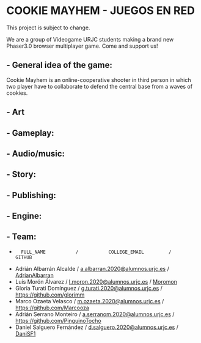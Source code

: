 # COOKIE MAYHEM - JUEGOS EN RED

This project is subject to change.

We are a group of Videogame URJC students making a brand new Phaser3.0 browser multiplayer game. Come and support us!

## - General idea of the game:
Cookie Mayhem is an online-cooperative shooter in third person in which two player have to collaborate to defend the central base from a waves of cookies. 

## - Art

## - Gameplay:

## - Audio/music:

## - Story:

## - Publishing:

## - Engine:

## - Team:
  -       FULL_NAME           /           COLLEGE_EMAIL         /     GITHUB   
  - Adrián Albarrán Alcalde   / a.albarran.2020@alumnos.urjc.es / [AdrianAlbarran](https://github.com/AdrianAlbarran)
  - Luis Morón Álvarez        / l.moron.2020@alumnos.urjc.es    / [Moromon](https://github.com/Moromon)
  - Gloria Turati Domínguez   / g.turati.2020@alumnos.urjc.es   / https://github.com/glorimm
  - Marco Ozaeta Velasco      / m.ozaeta.2020@alumnos.urjc.es   / https://github.com/Marcooza
  - Adrián Serrano Monteiro   / a.serranom.2020@alumnos.urjc.es / https://github.com/PinguinoTocho
  - Daniel Salguero Fernández / d.salguero.2020@alumnos.urjc.es / [DaniSF1](https://github.com/DaniSF1)
